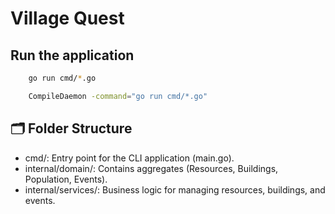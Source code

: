 # Village Quest

## Run the application

```bash
    go run cmd/*.go

    CompileDaemon -command="go run cmd/*.go"
```

## 🗂️ Folder Structure

- cmd/: Entry point for the CLI application (main.go).
- internal/domain/: Contains aggregates (Resources, Buildings, Population, Events).
- internal/services/: Business logic for managing resources, buildings, and events.
